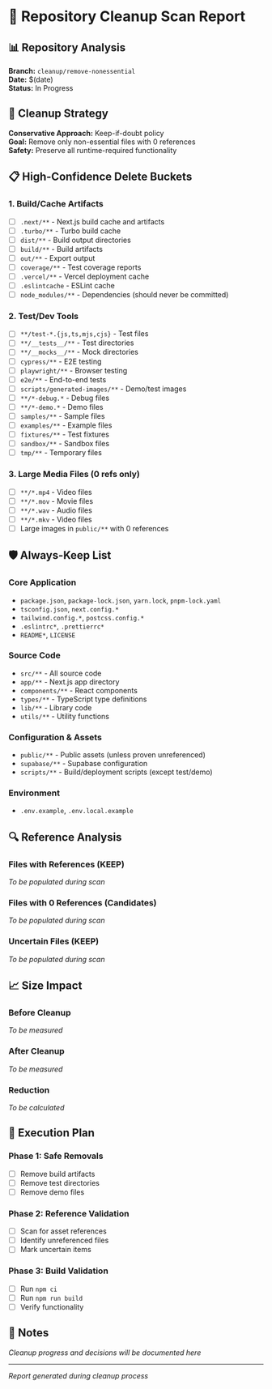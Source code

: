 # 🧹 Repository Cleanup Scan Report

## 📊 Repository Analysis

**Branch:** `cleanup/remove-nonessential`  
**Date:** $(date)  
**Status:** In Progress

## 🎯 Cleanup Strategy

**Conservative Approach:** Keep-if-doubt policy  
**Goal:** Remove only non-essential files with 0 references  
**Safety:** Preserve all runtime-required functionality

## 📋 High-Confidence Delete Buckets

### 1. Build/Cache Artifacts
- [ ] `.next/**` - Next.js build cache and artifacts
- [ ] `.turbo/**` - Turbo build cache
- [ ] `dist/**` - Build output directories
- [ ] `build/**` - Build artifacts
- [ ] `out/**` - Export output
- [ ] `coverage/**` - Test coverage reports
- [ ] `.vercel/**` - Vercel deployment cache
- [ ] `.eslintcache` - ESLint cache
- [ ] `node_modules/**` - Dependencies (should never be committed)

### 2. Test/Dev Tools
- [ ] `**/test-*.{js,ts,mjs,cjs}` - Test files
- [ ] `**/__tests__/**` - Test directories
- [ ] `**/__mocks__/**` - Mock directories
- [ ] `cypress/**` - E2E testing
- [ ] `playwright/**` - Browser testing
- [ ] `e2e/**` - End-to-end tests
- [ ] `scripts/generated-images/**` - Demo/test images
- [ ] `**/*-debug.*` - Debug files
- [ ] `**/*-demo.*` - Demo files
- [ ] `samples/**` - Sample files
- [ ] `examples/**` - Example files
- [ ] `fixtures/**` - Test fixtures
- [ ] `sandbox/**` - Sandbox files
- [ ] `tmp/**` - Temporary files

### 3. Large Media Files (0 refs only)
- [ ] `**/*.mp4` - Video files
- [ ] `**/*.mov` - Movie files
- [ ] `**/*.wav` - Audio files
- [ ] `**/*.mkv` - Video files
- [ ] Large images in `public/**` with 0 references

## 🛡️ Always-Keep List

### Core Application
- `package.json`, `package-lock.json`, `yarn.lock`, `pnpm-lock.yaml`
- `tsconfig.json`, `next.config.*`
- `tailwind.config.*`, `postcss.config.*`
- `.eslintrc*`, `.prettierrc*`
- `README*`, `LICENSE`

### Source Code
- `src/**` - All source code
- `app/**` - Next.js app directory
- `components/**` - React components
- `types/**` - TypeScript type definitions
- `lib/**` - Library code
- `utils/**` - Utility functions

### Configuration & Assets
- `public/**` - Public assets (unless proven unreferenced)
- `supabase/**` - Supabase configuration
- `scripts/**` - Build/deployment scripts (except test/demo)

### Environment
- `.env.example`, `.env.local.example`

## 🔍 Reference Analysis

### Files with References (KEEP)
*To be populated during scan*

### Files with 0 References (Candidates)
*To be populated during scan*

### Uncertain Files (KEEP)
*To be populated during scan*

## 📈 Size Impact

### Before Cleanup
*To be measured*

### After Cleanup
*To be measured*

### Reduction
*To be calculated*

## 🚀 Execution Plan

### Phase 1: Safe Removals
- [ ] Remove build artifacts
- [ ] Remove test directories
- [ ] Remove demo files

### Phase 2: Reference Validation
- [ ] Scan for asset references
- [ ] Identify unreferenced files
- [ ] Mark uncertain items

### Phase 3: Build Validation
- [ ] Run `npm ci`
- [ ] Run `npm run build`
- [ ] Verify functionality

## 📝 Notes

*Cleanup progress and decisions will be documented here*

---

*Report generated during cleanup process*
